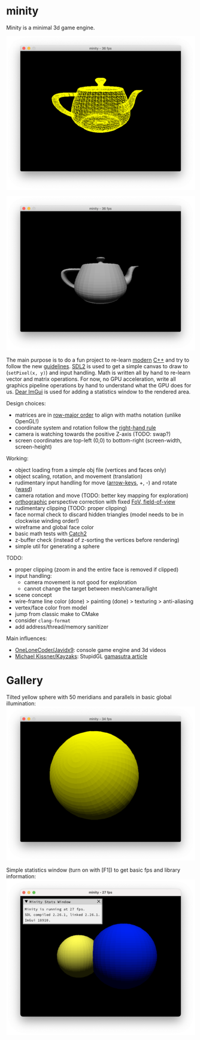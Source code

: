 # minity
Minity is a minimal 3d game engine.

![Minity spinning a Utah teapot wireframe](./doc/img/minity-utah-teapot.png "Minity spinning a Utah teapot wireframe")

![Minity spinning a shaded Utah teapot](./doc/img/minity-utah-teapot-shaded.png "Minity spinning a shaded Utah teapot")

The main purpose is to do a fun project to re-learn [modern](https://docs.microsoft.com/en-us/cpp/cpp/welcome-back-to-cpp-modern-cpp?view=vs-2019) [C++](https://isocpp.org/) and try to follow the new [guidelines](http://isocpp.github.io/CppCoreGuidelines/CppCoreGuidelines). [SDL2](https://www.libsdl.org/) is used to get a simple canvas to draw to (`setPixel(x, y)`) and input handling. Math is written all by hand to re-learn vector and matrix operations. For now, no GPU acceleration, write all graphics pipeline operations by hand to understand what the GPU does for us. [Dear ImGui](https://github.com/ocornut/imgui) is used for adding a statistics window to the rendered area.

Design choices:
 * matrices are in [row-major order](https://en.wikipedia.org/wiki/Row-_and_column-major_order) to align with maths notation (unlike OpenGL!)
 * coordinate system and rotation follow the [right-hand rule](https://en.wikipedia.org/wiki/Cartesian_coordinate_system)
 * camera is watching towards the positive Z-axis (TODO: swap?)
 * screen coordinates are top-left (0,0) to bottom-right (screen-width, screen-height)

Working:
 * object loading from a simple obj file (vertices and faces only)
 * object scaling, rotation, and movement (translation)
 * rudimentary input handling for move ([arrow-keys](https://en.wikipedia.org/wiki/Arrow_keys), +, -) and rotate ([wasd](https://en.wikipedia.org/wiki/Arrow_keys#WASD_keys))
 * camera rotation and move (TODO: better key mapping for exploration)
 * [orthographic](https://en.wikipedia.org/wiki/Orthographic_projection) perspective correction with fixed [FoV, field-of-view](https://en.wikipedia.org/wiki/Angle_of_view)
 * rudimentary clipping (TODO: proper clipping)
 * face normal check to discard hidden triangles (model needs to be in clockwise winding order!)
 * wireframe and global face color
 * basic math tests with [Catch2](https://github.com/catchorg/Catch2)
 * z-buffer check (instead of z-sorting the vertices before rendering)
 * simple util for generating a sphere

TODO:
 * proper clipping (zoom in and the entire face is removed if clipped)
 * input handling:
   * camera movement is not good for exploration
   * cannot change the target between mesh/camera/light
 * scene concept
 * wire-frame line color (done) > painting (done) > texturing > anti-aliasing
 * vertex/face color from model
 * jump from classic make to CMake
 * consider `clang-format`
 * add address/thread/memory sanitizer

Main influences:
 * [OneLoneCoder/Javidx9](https://github.com/OneLoneCoder): console game engine and 3d videos
 * [Michael Kissner/Kayzaks](https://github.com/Kayzaks): StupidGL [gamasutra article](https://gamasutra.com/blogs/MichaelKissner/20160112/263097/Writing_a_Game_Engine_from_Scratch__Part_4_Graphics_Library.php)

# Gallery

Tilted yellow sphere with 50 meridians and parallels in basic global illumination:
![Minity showing a yellow sphere](./doc/img/minity-50-50-yellow-sphere.png "Minity showing a yellow sphere")

Simple statistics window (turn on with [F1]) to get basic fps and library information:
![Minity showing statistics window](./doc/img/minity-stats-window.png "Minity showing statistics window")
